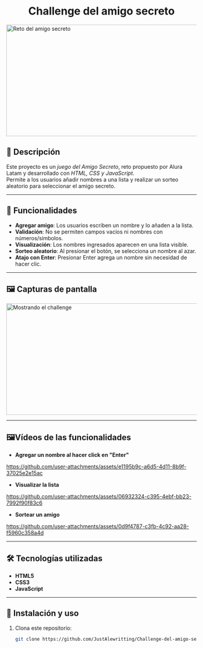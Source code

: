 <h1 align="center"> Challenge del amigo secreto </h1>
<img width="960" height="295" alt="Reto del amigo secreto" src="https://github.com/user-attachments/assets/c6c2909b-1314-4495-babb-18ddd54de470" />


##     📖 Descripción
Este proyecto es un *juego del Amigo Secreto*, reto propuesto por Alura Latam y desarrollado con *HTML, CSS y JavaScript*.  
Permite a los usuarios añadir nombres a una lista y realizar un sorteo aleatorio para seleccionar el amigo secreto.

---

## 🚀 Funcionalidades
-  **Agregar amigo**: Los usuarios escriben un nombre y lo añaden a la lista.  
-  **Validación**: No se permiten campos vacíos ni nombres con números/símbolos.  
-  **Visualización**: Los nombres ingresados aparecen en una lista visible.  
-  **Sorteo aleatorio**: Al presionar el botón, se selecciona un nombre al azar.  
-  **Atajo con Enter**: Presionar Enter agrega un nombre sin necesidad de hacer clic.

---

## 🖼️ Capturas de pantalla
<img width="960" height="295" alt="Mostrando el challenge" src="https://github.com/user-attachments/assets/21c1448d-5b73-4c7d-b49c-90b965ce56f1" />

---


## 🖼️Vídeos de las funcionalidades
- **Agregar un nombre al hacer click en "Enter"**
  

https://github.com/user-attachments/assets/e1195b9c-a6d5-4d11-8b9f-37025e2e15ac


- **Visualizar la lista**


https://github.com/user-attachments/assets/06932324-c395-4ebf-bb23-7992f90f83c6



- **Sortear un amigo**


https://github.com/user-attachments/assets/0d9f4787-c3fb-4c92-aa28-f5960c358a4d


---
## 🛠️ Tecnologías utilizadas
- **HTML5**  
- **CSS3**  
- **JavaScript**  

---

## 📌 Instalación y uso
1. Clona este repositorio:
   ```bash
   git clone https://github.com/JustAlewritting/Challenge-del-amigo-secretaso
